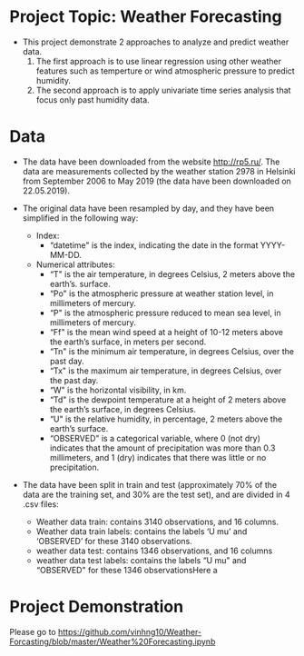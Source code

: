 # Project Topic: Weather Forecasting
- This project demonstrate 2 approaches to analyze and predict weather data. 
  1. The first approach is to use linear regression using other weather features such as temperture or wind atmospheric pressure to predict humidity.
  2. The second approach is to apply univariate time series analysis that focus only past humidity data.

# Data
- The data have been downloaded from the website http://rp5.ru/. The data are measurements collected by the
weather station 2978 in Helsinki from September 2006 to May 2019 (the data have been downloaded on 22.05.2019).

- The original data have been resampled by day, and they have been simplified in the following way:
  - Index:
    - “datetime" is the index, indicating the date in the format YYYY-MM-DD.
  - Numerical attributes:
    - “T" is the air temperature, in degrees Celsius, 2 meters above the earth’s. surface.
    - “Po" is the atmospheric pressure at weather station level, in millimeters of mercury.
    - “P" is the atmospheric pressure reduced to mean sea level, in millimeters of mercury.
    - “Ff" is the mean wind speed at a height of 10-12 meters above the earth’s surface, in meters per second.
    - “Tn" is the minimum air temperature, in degrees Celsius, over the past day.
    - “Tx" is the maximum air temperature, in degrees Celsius, over the past day.
    - “W" is the horizontal visibility, in km.
    - “Td" is the dewpoint temperature at a height of 2 meters above the earth’s surface, in degrees Celsius.
    - “U" is the relative humidity, in percentage, 2 meters above the earth’s surface.
    - “OBSERVED" is a categorical variable, where 0 (not dry) indicates that the amount of precipitation was
    more than 0.3 millimeters, and 1 (dry) indicates that there was little or no precipitation.

- The data have been split in train and test (approximately 70% of the data are the training set, and 30% are the test set),
and are divided in 4 .csv files:
  - Weather data train: contains 3140 observations, and 16 columns.
  - Weather data train labels: contains the labels ‘U mu’ and ‘OBSERVED’ for these 3140 observations.
  - weather data test: contains 1346 observations, and 16 columns
  - weather data test labels: contains the labels “U mu" and “OBSERVED" for these 1346 observationsHere a
# Project Demonstration
Please go to https://github.com/vinhng10/Weather-Forcasting/blob/master/Weather%20Forecasting.ipynb
